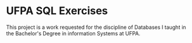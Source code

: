 # UFPA SQL Exercises

This project is a work requested for the discipline of Databases I taught in the Bachelor's Degree in information Systems at UFPA.

